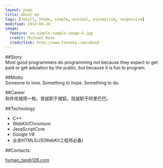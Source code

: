 ```yaml
---
layout: page
title: About me
tags: [Jekyll, theme, simple, minimal, minimalism, responsive]
modified: 2014-04-20
image:
  feature: so-simple-sample-image-4.jpg
  credit: Michael Rose
  creditlink: http://www.fenesky.com/about
---
```


##Story    
Most good programmers do programming not because they expect to get paid or get adulation by the public, but because it is fun to program.

##Motto   
Someone to love. Something to hope. Something to do.   

##Career    
软件攻城师一枚。曾就职于搜狐，现就职于阿里巴巴。   

##Technology

* C++
* WebKit/Chromium
* JavaScriptCore
* Google V8
* 业余HTML5/JS(WebKit工程师必备)


<p/>
##Contacts:   

<i class="icon icon-envelope"></i>
[hyman_tan@126.com](mailto:hyman_tan@126.com)

